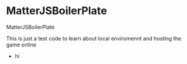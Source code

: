 # MatterJSBoilerPlate
MatterJSBoilerPlate

This is just a test code to learn about local enviromennt and hosting the game online 
* hi 

